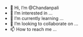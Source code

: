 - 👋 Hi, I’m @Chandanpali
- 👀 I’m interested in ...
- 🌱 I’m currently learning ...
- 💞️ I’m looking to collaborate on ...
- 📫 How to reach me ...

<!---
Chandanpali/Chandanpali is a ✨ special ✨ repository because its `README.md` (this file) appears on your GitHub profile.
You can click the Preview link to take a look at your changes.
--->
